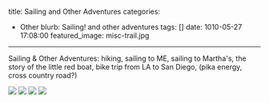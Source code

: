 title: Sailing and Other Adventures
categories:
  - Other
blurb: Sailing! and other adventures
tags: []
date: 1010-05-27 17:08:00
featured_image: misc-trail.jpg
---
Sailing & Other Adventures: hiking, sailing to ME, sailing to Martha's, the story of the little red boat, bike trip from LA to San Diego, (pika energy, cross country road?)

![](misc-pony.jpg)
![](misc-seakayak.jpg)
![](misc-trail.jpg)
![](misc-winter.jpg)


